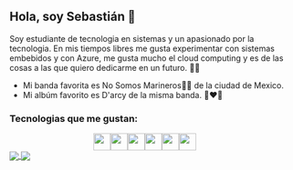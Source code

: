 ## Hola, soy Sebastián 👋
  
Soy estudiante de tecnologia en sistemas y un apasionado por la tecnologia.
En mis tiempos libres me gusta experimentar con sistemas embebidos y con Azure, me gusta mucho el cloud computing y es de las cosas a las que quiero dedicarme en un futuro. 🚀🌠

- Mi banda favorita es No Somos Marineros🚫🚢 de la ciudad de Mexico.
- Mi albúm favorito es D'arcy de la misma banda. 📼❤️💽

### Tecnologias que me gustan: 
<div style="display: flex; flex-direction: row; justify-content: center; padding: 0px 30px 0px 0px">
  <img src="https://cdn.svgporn.com/logos/javascript.svg" width="30px" height="30px"/>
  <img src="https://cdn.svgporn.com/logos/gopher.svg" width="30px" height="30px"/>
  <img src="https://cdn.svgporn.com/logos/arduino.svg" width="30px" height="30px"/>
  <img src="https://cdn.svgporn.com/logos/raspberry-pi.svg" width="30px" height="30px"/>
  <img src="https://cdn.svgporn.com/logos/google-cloud.svg" width="30px" height="30px"/>
  <img src="https://cdn.svgporn.com/logos/azure-icon.svg" width="30px" height="30px"/>
</div>

<a href="https://github.com/anuraghazra/github-readme-stats">
  <img align="center" src="https://github-readme-stats.vercel.app/api?username=Sebas1012&show_icons=true" />
</a>
<a href="https://github.com/anuraghazra/github-readme-stats">
  <img align="center" src="https://github-readme-stats.vercel.app/api/top-langs/?username=Sebas1012&layout=compact" />
</a>

